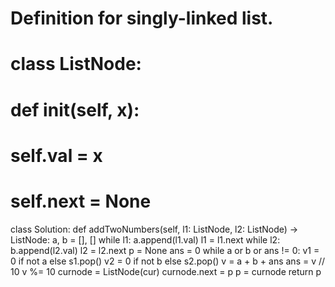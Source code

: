 # Definition for singly-linked list.
# class ListNode:
#     def __init__(self, x):
#         self.val = x
#         self.next = None

class Solution:
    def addTwoNumbers(self, l1: ListNode, l2: ListNode) -> ListNode:
        a, b = [], []
        while l1:
            a.append(l1.val)
            l1 = l1.next
        while l2:
            b.append(l2.val)
            l2 = l2.next
        p = None
        ans = 0
        while a or b or ans != 0:
            v1 = 0 if not a else s1.pop()
            v2 = 0 if not b else s2.pop()
            v = a + b + ans
            ans = v // 10
            v %= 10
            curnode = ListNode(cur)
            curnode.next = p
            p = curnode
        return p
